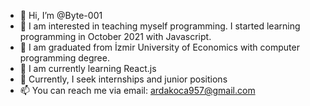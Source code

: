 - 👋 Hi, I’m @Byte-001
- 👀 I am interested in teaching myself programming. I started learning programming in October 2021 with Javascript.
- 🏫 I am graduated from İzmir University of Economics with computer programming degree.
- 🌱 I am currently learning React.js
- 🏢 Currently, I seek internships and junior positions
- 📫 You can reach me via email: ardakoca957@gmail.com
